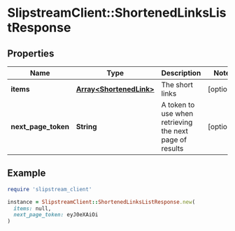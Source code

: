 # SlipstreamClient::ShortenedLinksListResponse

## Properties

| Name | Type | Description | Notes |
| ---- | ---- | ----------- | ----- |
| **items** | [**Array&lt;ShortenedLink&gt;**](ShortenedLink.md) | The short links | [optional] |
| **next_page_token** | **String** | A token to use when retrieving the next page of results | [optional] |

## Example

```ruby
require 'slipstream_client'

instance = SlipstreamClient::ShortenedLinksListResponse.new(
  items: null,
  next_page_token: eyJ0eXAiOi
)
```

